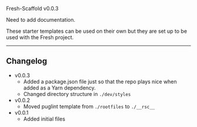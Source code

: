 Fresh-Scaffold v0.0.3

Need to add documentation.


These starter templates can be used on their own but they are set up to be used with the Fresh project.

---

## Changelog
- v0.0.3
	- Added a package.json file just so that the repo plays nice when added as a Yarn dependency.
	- Changed directory structure in `./dev/styles`
- v0.0.2
	- Moved puglint template from `./rootfiles` to `./__rsc__`
- v0.0.1
	- Added initial files
